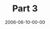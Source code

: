 ---
layout: message
category: message
series: "Da Vinci Dialogues"
title: "Part 3"
date: 2006-06-10-00-00
message_id: 65
audio: "http://s3.amazonaws.com/crossroads-media/message/audio/DaVinci_Dialog_Pt_3_06-11-06_Wells.mp3"
audio-duration: "40:32"
explicit: false
---